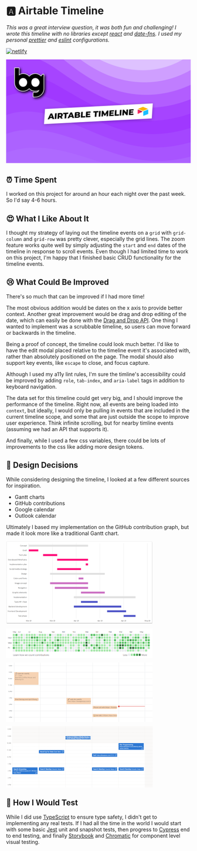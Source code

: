 # 🅰 Airtable Timeline

_This was a great interview question, it was both fun and challenging! I wrote this timeline with no libraries except [react][react] and [date-fns][date-fns]. I used my personal [prettier][prettier] and [eslint][eslint] configurations._

[![netlify][netlify-badge]][netlify-app]

[![airtable timeline][thumbnail]][video]

## ⏰ Time Spent

I worked on this project for around an hour each night over the past week. So I'd say 4-6 hours.

## 😍 What I Like About It

I thought my strategy of laying out the timeline events on a `grid` with `grid-column` and `grid-row` was pretty clever, especially the grid lines. The zoom feature works quite well by simply adjusting the `start` and `end` dates of the timeline in response to scroll events. Even though I had limited time to work on this project, I'm happy that I finished basic CRUD functionality for the timeline events.

## 😢 What Could Be Improved

There's so much that can be improved if I had more time!

The most obvious addition would be dates on the x axis to provide better context. Another great improvement would be drag and drop editing of the date, which can easily be done with the [Drag and Drop API][dnd]. One thing I wanted to implement was a scrubbable timeline, so users can move forward or backwards in the timeline.

Being a proof of concept, the timeline could look much better. I'd like to have the edit modal placed relative to the timeline event it's associated with, rather than absolutely positioned on the page. The modal should also support key events, like `escape` to close, and focus capture.

Although I used my a11y lint rules, I'm sure the timline's accessibility could be improved by adding `role`, `tab-index`, and `aria-label` tags in addition to keyboard navigation.

The data set for this timeline could get very big, and I should improve the performance of the timeline. Right now, all events are being loaded into `context`, but ideally, I would only be pulling in events that are included in the current timeline scope, and some that are just outside the scope to improve user experience. Think infinite scrolling, but for nearby timline events (assuming we had an API that supports it).

And finally, while I used a few css variables, there could be lots of improvements to the css like adding more design tokens.

## 🤔 Design Decisions

While considering designing the timeline, I looked at a few different sources for inspiration.

-   Gantt charts
-   GitHub contributions
-   Google calendar
-   Outlook calendar

Ultimately I based my implementation on the GitHub contribution graph, but made it look more like a traditional Gantt chart.

<img src="images/gantt.png" width="400px" style="display: block; margin-bottom: 12px;"/>
<img src="images/github.png" width="400px" style="display: block; margin-bottom: 12px;"/>
<img src="images/google.png" width="400px" style="display: block; margin-bottom: 12px;"/>
<img src="images/outlook.png" width="400px" style="display: block; margin-bottom: 12px;"/>

## 🧪 How I Would Test

While I did use [TypeScript][typescript] to ensure type safety, I didn't get to implementing any real tests. If I had all the time in the world I would start with some basic [Jest][jest] unit and snapshot tests, then progress to [Cypress][cypress] end to end testing, and finally [Storybook][storybook] and [Chromatic][chromatic] for component level visual testing.

[netlify-app]: https://app.netlify.com/sites/airtable-timeline/deploys
[netlify-badge]: https://img.shields.io/netlify/e68e21c5-b998-4387-a110-9badea0d27d9?style=flat-square
[thumbnail]: images/thumbnail.png
[video]: https://youtu.be/d6oh5qrw5bE
[react]: https://reactjs.org
[date-fns]: http://date-fns.org
[prettier]: https://github.com/bradgarropy/dotfiles/blob/master/.prettierrc
[eslint]: https://github.com/bradgarropy/eslint-config
[dnd]: https://developer.mozilla.org/en-US/docs/Web/API/HTML_Drag_and_Drop_API
[airtable]: images/airtable.png
[gantt]: images/gantt.png
[github]: images/github.png
[google]: images/google.png
[outlook]: images/outlook.png
[typescript]: https://www.typescriptlang.org
[jest]: https://jestjs.io
[cypress]: https://www.cypress.io
[storybook]: https://storybook.js.org
[chromatic]: https://www.chromatic.com
